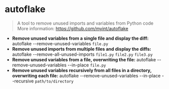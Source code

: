 # autoflake
> A tool to remove unused imports and variables from Python code
> More information: <https://github.com/myint/autoflake>
- **Remove unused variables from a single file and display the diff:**
autoflake --remove-unused-variables `file.py`
- **Remove unused imports from multiple files and display the diffs:**
autoflake --remove-all-unused-imports `file1.py` `file2.py` `file3.py`
- **Remove unused variables from a file, overwriting the file:**
autoflake --remove-unused-variables --in-place `file.py`
- **Remove unused variables recursively from all files in a directory, overwriting each file:**
autoflake --remove-unused-variables --in-place --recursive `path/to/directory`

